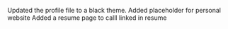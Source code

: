 Updated the profile file to a black theme.
Added placeholder for personal website
Added a resume page to calll linked in resume